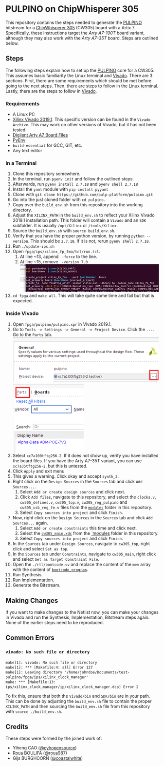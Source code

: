 # PULPINO on ChipWhisperer 305

This repository contains the steps needed to generate the [PULPINO][pulpino]
bitstream for a [ChipWhisperer 305][cw305] (CW305) board with a Artix 7.
Specifically, these instructions target the *Arty A7-100T* board variant,
although they may also work with the *Arty A7-35T* board. Steps are outlined
below.

## Steps

The following steps explain how to set up the [PULPINO][pulpino] core for a
CW305. This assumes basic familiarity the Linux terminal and [Vivado][vivado].
There are 3 sections. First, there are some requirements which should be met
before going to the next steps. Then, there are steps to follow in the Linux
terminal. Lastly, there are the steps to follow in [Vivado][vivado].

### Requirements

- A Linux PC
- [Xilinx Vivado 2019.1][vivado]. This specific version can be found in the
  `Vivado Archive`. This may work on other versions of Vivado, but it has not
  been tested.
- [Digilent Arty A7 Board Files][boardfiles]
- [PyEnv][pyenv]
- `build-essential` for GCC, GIT, etc.
- Any text editor

### In a Terminal

1. Clone this repository somewhere.
2. In the terminal, run `pyenv init` and follow the outlined steps.
3. Afterwards, run `pyenv install 2.7.18` and `pyenv shell 2.7.18`
4. Install the `yaml` module with `pip install pyyaml`
5. Clone with `git clone https://github.com/pulp-platform/pulpino.git`
6. Go into the just cloned folder with `cd pulpino`.
7. Copy over the `build_env.sh` from this repository into the working directory.
8. Adjust the `XILINX_PATH` in the `build_env.sh` to reflect your Xilinx Vivado
   2019.1 installation path. This folder will contain a `Vivado` and an `SDK`
   subfolder. It is usually `/opt/Xilinx` or `/tools/Xilinx`.
6. Source the `build_env.sh` with `source build_env.sh`.
7. Verify that you have the proper python version, by running `python
   --version`. This should be `2.7.18`. If it is not, rerun `pyenv shell
   2.7.18`.
8. Run `./update-ips.sh`
9. Open `fpga/ips/xilinx_fp_fma/tcl/run.tcl`.
   1. At line ~13, append ` -force` to the line.
   2. At line ~15, remove ` -version 7.0`
   ![FP FMA Reference](./images/fp_fma_tcl.png)
10. `cd fpga` and `make all`. This will take quite some time and fail but that is
   expected.

### Inside Vivado

1. Open `fpga/pulpino/pulpino.xpr` in Vivado 2019.1.
2. Go to `Tools -> Settings -> General -> Project Device`. Click the `...`. Go
   to the `Parts` tab.
  ![Project Device Location](./images/project_device.png)
  ![Parts Location](./images/parts.png)
  1. Select `xc7a100tftg256-2`. If it does not show up, verify you have
	 installed the board files. If you have the Arty A7-35T variant, you can
	 use `xc7a35tftg256-2`, but this is untested.
  2. Click `Apply` and exit menu
  3. This gives a warning. Click okay and accept `synth_2`.
3. Right click on the `Design Sources` in the `Sources` tab and click `Add
   Sources...`.
   1. Select `Add or create design sources` and click next.
   2. Click `Add files`, navigate to this repository, and select the `clocks.v`,
      `cw305_defines.v`, `cw305_top.v`, `cw305_reg_pulpino` and
      `cw305_usb_reg_fe.v` files from the
      [`modules`](./modules) folder in this repository.
   3. Select `Copy sources into project` and click `Finish`.
4. Now, right click on the `Design Sources` in the `Sources` tab and click `Add
   Sources...` again.
   1. Select `Add or create constraints` this time and click next.
   2. Select the [`cw305_main.xdc`](./modules/cw305_main.xdc) from the
      [`modules](./modules) folder in this repository.
   3. Select `Copy sources into project` and click `Finish`.
5. In the `Sources` tab under `Design Sources`, navigate to `cw305_top`, right
   click and select `Set as top`.
6. In the `Sources` tab under `Constraints`, navigate to `cw305_main`, right
   click and select `Set as Target Constraint File`.
7. Open the `./rtl/bootcode.sv` and replace the content of the `mem` array with
   the content of [`bootcode_program`](../program/target/out/bootcode_program).
8. Run Synthesis.
9. Run Implementation.
10. Generate the Bitstream.

## Making Changes

If you want to make changes to the Netlist now, you can make your changes in
Vivado and run the Synthesis, Implementation, Bitstream steps again. None of
the earlier steps need to be reproduced.

## Common Errors

### `vivado: No such file or directory`

```
make[1]: vivado: No such file or directory
make[1]: *** [Makefile:4: all] Error 127
make[1]: Leaving directory '/home/johndoe/Documents/test-pulpino/fpga/ips/xilinx_clock_manager'
make: *** [Makefile:13: ips/xilinx_clock_manager/ip/xilinx_clock_manager.dcp] Error 2
```

To fix this, ensure that both the `Vivado/bin` and `SDK/bin` are in your path.
This can be done by adjusting the `build_env.sh` file to contain the proper
`XILINX_PATH` and then sourcing the `build_env.sh` file from this repository
with `source ./build_env.sh`. 

## Credits

These steps were formed by the joined work of:
- Yiheng CAO ([@cyhopensource](https://github.com/cyhopensource))
- Roua BOULIFA ([@roua987](https://github.com/roua987))
- Gijs BURGHOORN ([@coastalwhite](https://github.com/coastalwhite))

[cw305]: https://www.newae.com/products/NAE-CW305
[pulpino]: https://github.com/pulp-platform/pulpino
[vivado]: https://www.xilinx.com/support/download.html
[boardfiles]: https://digilent.com/reference/programmable-logic/guides/installing-vivado-and-sdk#installing_digilent_board_files
[pyenv]: https://github.com/pyenv/pyenv

